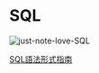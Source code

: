 # SQL

![just-note-love-SQL](https://i.imgur.com/Cqcm7LG.png)

[SQL語法形式指南](https://just-note.xyz/sqlstyle.guide/)